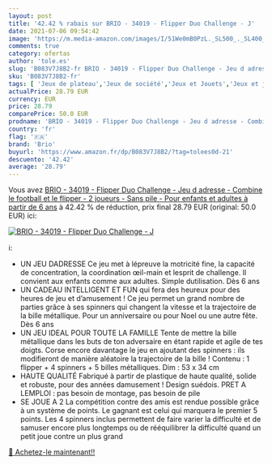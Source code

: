 ```yaml
---
layout: post
title: '42.42 % rabais sur BRIO - 34019 - Flipper Duo Challenge - J'
date: 2021-07-06 09:54:42
image: 'https://m.media-amazon.com/images/I/51We0mB0PzL._SL500_._SL400_.jpg'
comments: true
category: ofertas
author: 'tole.es'
slug: 'B083V7J8B2-fr BRIO - 34019 - Flipper Duo Challenge - Jeu d adresse -...'
sku: 'B083V7J8B2-fr'
tags: [ 'Jeux de plateau','Jeux de société','Jeux et Jouets','Jeux et jouets','brio', ]
actualPrice: 28.79 EUR
currency: EUR
price: 28.79
comparePrice: 50.0 EUR
prodname: 'BRIO - 34019 - Flipper Duo Challenge - Jeu d adresse - Combine le football et le flipper - 2 joueurs - Sans pile - Pour enfants et adultes à partir de 6 ans'
country: 'fr'
flag: '🇫🇷'
brand: 'Brio'
buyurl: 'https://www.amazon.fr/dp/B083V7J8B2/?tag=tolees0d-21'
descuento: '42.42'
average: '28.79'
---
```


Vous avez [BRIO - 34019 - Flipper Duo Challenge - Jeu d adresse - Combine le football et le flipper - 2 joueurs - Sans pile - Pour enfants et adultes à partir de 6 ans](https://www.amazon.fr/dp/B083V7J8B2/?tag=tolees0d-21)  à  42.42 % de réduction, prix final  28.79 EUR (original: 50.0 EUR) ici:

[![BRIO - 34019 - Flipper Duo Challenge - J](https://m.media-amazon.com/images/I/51We0mB0PzL._SL500_._SL400_.jpg)](https://www.amazon.fr/dp/B083V7J8B2/?tag=tolees0d-21)

ℹ️:

- UN JEU DADRESSE Ce jeu met à lépreuve la motricité fine, la capacité de concentration, la coordination œil-main et lesprit de challenge. Il convient aux enfants comme aux adultes. Simple dutilisation. Dès 6 ans
- UN CADEAU INTELLIGENT ET FUN qui fera des heureux pour des heures de jeu et d’amusement ! Ce jeu permet un grand nombre de parties grâce à ses spinners qui changent la vitesse et la trajectoire de la bille métallique. Pour un anniversaire ou pour Noel ou une autre fête. Dès 6 ans
- UN JEU IDEAL POUR TOUTE LA FAMILLE Tente de mettre la bille métallique dans les buts de ton adversaire en étant rapide et agile de tes doigts. Corse encore davantage le jeu en ajoutant des spinners : ils modifieront de manière aléatoire la trajectoire de la bille ! Contenu : 1 flipper + 4 spinners + 5 billes métalliques. Dim : 53 x 34 cm
- HAUTE QUALITÉ Fabriqué à partir de plastique de haute qualité, solide et robuste, pour des années damusement ! Design suédois. PRET A LEMPLOI : pas besoin de montage, pas besoin de pile
- SE JOUE A 2 La compétition contre des amis est rendue possible grâce à un système de points. Le gagnant est celui qui marquera le premier 5 points. Les 4 spinners inclus permettent de faire varier la difficulté et de samuser encore plus longtemps ou de rééquilibrer la difficulté quand un petit joue contre un plus grand

[🛒 Achetez-le maintenant!!](https://www.amazon.fr/dp/B083V7J8B2/?tag=tolees0d-21)

